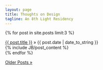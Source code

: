 ```yaml
---
layout: page
title: Thoughts on Design
tagline: An 8th Light Residency
---
```


{% for post in site.posts limit:3 %}
<div class="m_post_date"><a href="{{ BASE_PATH }}{{ post.url }}">{{ post.title }}</a> &raquo; <span>{{ post.date | date_to_string }}</span></div>
<div class="post">
    {% include JB/post_content %}
    <div class="m_post_break"> </div>
</div>
  {% endfor %}
<div class="post">
  <p><a href="/archive.html">Older Posts &raquo;</a></p>
</div>
